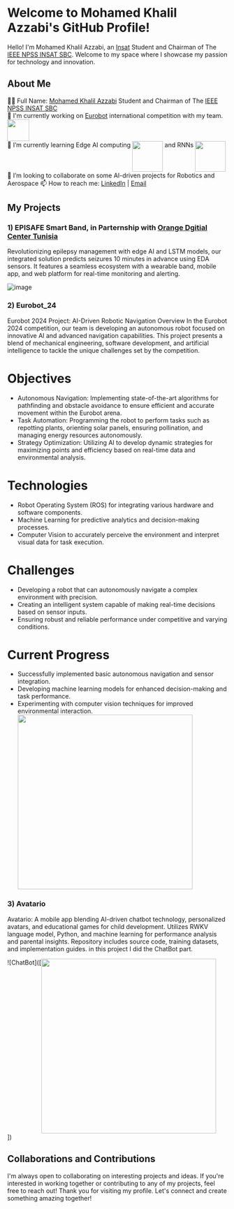 # Welcome to Mohamed Khalil Azzabi's GitHub Profile!

Hello! I'm Mohamed Khalil Azzabi, an [Insat](https://insat.rnu.tn/) Student and Chairman of The [IEEE NPSS INSAT SBC](https://ieee-npss.org/). Welcome to my space where I showcase my passion for technology and innovation.

## About Me
👨‍💻 Full Name: [Mohamed Khalil Azzabi](https://insat.rnu.tn/) Student and Chairman of The [IEEE NPSS INSAT SBC](https://ieee-npss.org/) <br/>
🔭 I'm currently working on [Eurobot](https://www.eurobot.org/) international competition with my team. <img src="https://github.com/khhaliil/khhaliil/assets/109654521/1f9cdbf3-1ab0-41f2-96df-9577a672da0f" width="50" align="top"> <br/>
🌱 I’m currently learning Edge AI computing <img src="https://github.com/khhaliil/khhaliil/assets/109654521/997b7076-a6f5-4a5d-9770-d5512889c129" width="70" align="top"> and RNNs <img src="https://github.com/khhaliil/khhaliil/assets/109654521/55dbbb3a-aeef-4186-a42d-f84c82aa9c04" width="70" align="top">
👯 I’m looking to collaborate on some AI-driven projects for Robotics and Aerospace
📫 How to reach me: [LinkedIn](https://www.linkedin.com/in/khalil-azzabi-6915771bb/) | [Email](mailto:Mohamedkhalil.azzabi@insat.ucar.tn) 

## My Projects

### 1) EPISAFE Smart Band, in Parternship with [Orange Dgitial Center Tunisia](https://www.orangedigitalcenters.com/country/TN/home)
Revolutionizing epilepsy management with edge AI and LSTM models, our integrated solution predicts seizures 10 minutes in advance using EDA sensors. It features a seamless ecosystem with a wearable band, mobile app, and web platform for real-time monitoring and alerting.

![image](https://github.com/khhaliil/khhaliil/assets/109654521/431b7d2b-c328-4f78-b25c-c53a2c382136)

### 2) Eurobot_24
Eurobot 2024 Project: AI-Driven Robotic Navigation
Overview
In the Eurobot 2024 competition, our team is developing an autonomous robot focused on innovative AI and advanced navigation capabilities. This project presents a blend of mechanical engineering, software development, and artificial intelligence to tackle the unique challenges set by the competition.
# Objectives
-  Autonomous Navigation: Implementing state-of-the-art algorithms for pathfinding and obstacle avoidance to ensure efficient and accurate movement within the Eurobot arena.
-  Task Automation: Programming the robot to perform tasks such as repotting plants, orienting solar panels, ensuring pollination, and managing energy resources autonomously.
-  Strategy Optimization: Utilizing AI to develop dynamic strategies for maximizing points and efficiency based on real-time data and environmental analysis.
# Technologies
-  Robot Operating System (ROS) for integrating various hardware and software components.
-  Machine Learning for predictive analytics and decision-making processes.
-  Computer Vision to accurately perceive the environment and interpret visual data for task execution.
# Challenges
-  Developing a robot that can autonomously navigate a complex environment with precision.
-  Creating an intelligent system capable of making real-time decisions based on sensor inputs.
-  Ensuring robust and reliable performance under competitive and varying conditions.
# Current Progress
-  Successfully implemented basic autonomous navigation and sensor integration.
-  Developing machine learning models for enhanced decision-making and task performance.
-  Experimenting with computer vision techniques for improved environmental interaction.
<img src="https://github.com/khhaliil/khhaliil/assets/109654521/404a24bf-a235-4aa1-b71e-deb280238dc8" width="400" align="top"> <br/> 

### 3) Avatario
Avatario: A mobile app blending AI-driven chatbot technology, personalized avatars, and educational games for child development. Utilizes RWKV language model, Python, and machine learning for performance analysis and parental insights. Repository includes source code, training datasets, and implementation guides.
in this project I did the ChatBot part.

![ChatBot]([<img src="https://github.com/khhaliil/khhaliil/assets/109654521/404a24bf-a235-4aa1-b71e-deb280238dc8" width="400" align="top"> <br/> ])

## Collaborations and Contributions
I'm always open to collaborating on interesting projects and ideas. If you're interested in working together or contributing to any of my projects, feel free to reach out!
Thank you for visiting my profile. Let's connect and create something amazing together!
